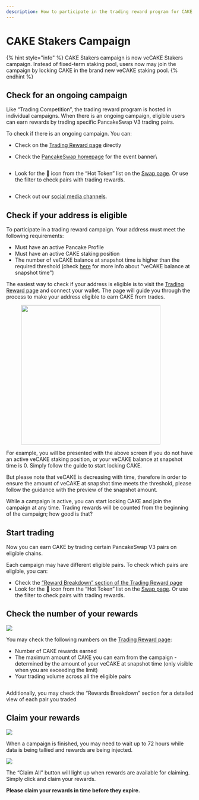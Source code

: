 ```yaml
---
description: How to participate in the trading reward program for CAKE Stakers
---
```


# CAKE Stakers Campaign

{% hint style="info" %}
CAKE Stakers campaign is now veCAKE Stakers campaign. Instead of fixed-term staking pool, users now may join the campaign by locking CAKE in the brand new veCAKE staking pool.
{% endhint %}

## Check for an ongoing campaign <a href="#id-978733be-1ca0-4eb6-a35e-44b7f8365222" id="id-978733be-1ca0-4eb6-a35e-44b7f8365222"></a>

Like “Trading Competition”, the trading reward program is hosted in individual campaigns. When there is an ongoing campaign, eligible users can earn rewards by trading specific PancakeSwap V3 trading pairs.

To check if there is an ongoing campaign. You can:

* Check on the [Trading Reward page](https://pancakeswap.finance/trading-reward) directly
*   Check the [PancakeSwap homepage](https://pancakeswap.finance/) for the event banner\


    <figure><img src="../../../.gitbook/assets/rebate-homepage.png" alt=""><figcaption></figcaption></figure>
*   Look for the 💝 icon from the “Hot Token” list on the [Swap page](https://pancakeswap.finance/swap). Or use the filter to check pairs with trading rewards.

    <figure><img src="../../../.gitbook/assets/image (183).png" alt=""><figcaption></figcaption></figure>
* Check out our [social media channels](broken-reference).

## Check if your address is eligible <a href="#ced8a6c5-803a-4a60-80d0-44e823571d84" id="ced8a6c5-803a-4a60-80d0-44e823571d84"></a>

To participate in a trading reward campaign. Your address must meet the following requirements:

* Must have an active Pancake Profile
* Must have an active CAKE staking position
* The number of veCAKE balance at snapshot time is higher than the required threshold (check [here](../faq.md#cake-stakers-campaign) for more info about "veCAKE balance at snapshot time")

The easiest way to check if your address is eligible is to visit the [Trading Reward page](https://pancakeswap.finance/trading-reward) and connect your wallet. The page will guide you through the process to make your address eligible to earn CAKE from trades.

<figure><img src="../../../.gitbook/assets/image (1) (1) (1).png" alt="" width="375"><figcaption></figcaption></figure>

For example, you will be presented with the above screen if you do not have an active veCAKE staking position, or your veCAKE balance at snapshot time is 0. Simply follow the guide to start locking CAKE.

But please note that veCAKE is decreasing with time, therefore in order to ensure the amount of veCAKE at snapshot time meets the threshold, please follow the guidance with the preview of the snapshot amount.&#x20;

While a campaign is active, you can start locking CAKE and join the campaign at any time. Trading rewards will be counted from the beginning of the campaign; how good is that?

## Start trading <a href="#id-5be1710d-25f3-485d-8184-91015c4dceca" id="id-5be1710d-25f3-485d-8184-91015c4dceca"></a>

Now you can earn CAKE by trading certain PancakeSwap V3 pairs on eligible chains.

Each campaign may have different eligible pairs. To check which pairs are eligible, you can:

* Check the [“Reward Breakdown” section of the Trading Reward page](https://pancakeswap.finance/trading-reward#rewards-breakdown)
* Look for the 💝 icon from the “Hot Token” list on the [Swap page](https://pancakeswap.finance/swap). Or use the filter to check pairs with trading rewards.

## Check the number of your rewards <a href="#id-7d7c7391-5454-4fa7-8928-c79885a00875" id="id-7d7c7391-5454-4fa7-8928-c79885a00875"></a>

![](<../../../.gitbook/assets/image (256).png>)

You may check the following numbers on the [Trading Reward page](https://pancakeswap.finance/trading-reward):

* Number of CAKE rewards earned
* The maximum amount of CAKE you can earn from the campaign - determined by the amount of your veCAKE at snapshot time (only visible when you are exceeding the limit)
* Your trading volume across all the eligible pairs

<figure><img src="../../../.gitbook/assets/image (291).png" alt=""><figcaption></figcaption></figure>

Additionally, you may check the “Rewards Breakdown” section for a detailed view of each pair you traded

## Claim your rewards <a href="#id-5a0d1633-dba9-46c0-919c-77fee912f986" id="id-5a0d1633-dba9-46c0-919c-77fee912f986"></a>

![](<../../../.gitbook/assets/image (92).png>)

When a campaign is finished, you may need to wait up to 72 hours while data is being tallied and rewards are being injected.

![](<../../../.gitbook/assets/image (177).png>)

The “Claim All” button will light up when rewards are available for claiming. Simply click and claim your rewards.

**Please claim your rewards in time before they expire.**
